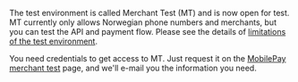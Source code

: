 The test environment is called Merchant Test (MT) and is now open for test. MT currently only allows
Norwegian phone numbers and merchants, but you can test the API and payment flow. Please see the details
of [limitations of the test environment](/docs/vipps-developers/test-environment).

You need credentials to get access to MT. Just request it on the
[MobilePay merchant test](https://mobilepaygroup.com/partner/merchant-test) page, and we'll e-mail you the
information you need.
